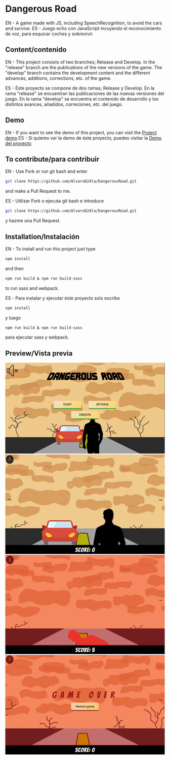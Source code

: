 # Dangerous Road
EN - A game made with JS, including SpeechRecognition, to avoid the cars and survive.
ES - Juego echo con JavaScript incuyendo el reconocimiento de voz, para esquivar coches y sobrevivir.

## Content/contenido
EN - This project consists of two branches; Release and Develop. In the "release" branch are the publications of the new versions of the game. The "develop" branch contains the development content and the different advances, additions, corrections, etc. of the game.

ES - Éste proyecto se compone de dos ramas; Release y Develop. En la rama "release" se encuentran las publicaciones de las nuevas versiones del juego. En la rama "develop" se encuentra el contenido de desarrollo y los distintos avances, añadidos, correciones, etc. del juego.

## Demo
EN - If you want to see the demo of this project, you can visit the [Project demo](https://alvaro624la.github.io/DangerousRoad/)
ES - Si quieres ver la demo de éste proyecto, puedes visitar la [Demo del proyecto](https://alvaro624la.github.io/DangerousRoad/)

## To contribute/para contribuir
EN - Use Fork or run git bash and enter
```bash
git clone https://github.com/Alvaro624la/DangerousRoad.git
```
and make a Pull Request to me.

ES - Utilizar Fork o ejecuta git bash e introduce
```bash
git clone https://github.com/Alvaro624la/DangerousRoad.git
```
y hazme una Pull Request.

## Installation/Instalación
EN - To install and run this project just type
```bash
npm install
```
and then
```bash
npm run build & npm run build-sass
```
to run sass and webpack.

ES - Para instalar y ejecutar éste proyecto solo escribe
```bash
npm install
```
y luego
```bash
npm run build & npm run build-sass
```
para ejecutar sass y webpack.

## Preview/Vista previa
![](/preview-1.JPG)
![](/preview-2.JPG)
![](/preview-3.JPG)
![](/preview-4.JPG)

<!-- ### Notes -->